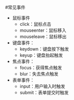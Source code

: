 #常见事件 
- 鼠标事件
	- click：鼠标点击
	- mouseenter：鼠标移入
	- mouseleave：鼠标移出
- 键盘事件：
	- keydown：键盘按下触发
	- keyup：键盘抬起触发
- 焦点事件：
	- focus：获得焦点触发
	- blur：失去焦点触发
- 表单事件：
	- input：用户输入时触发
	- submit：表单提交时触发